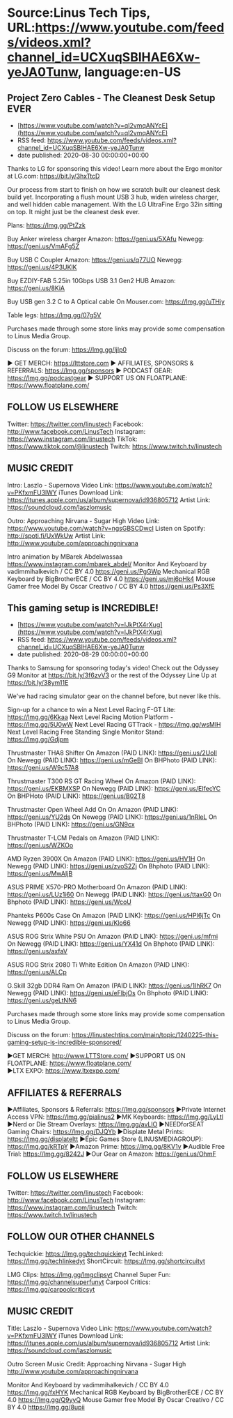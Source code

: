 # Source:Linus Tech Tips, URL:https://www.youtube.com/feeds/videos.xml?channel_id=UCXuqSBlHAE6Xw-yeJA0Tunw, language:en-US

## Project Zero Cables - The Cleanest Desk Setup EVER
 - [https://www.youtube.com/watch?v=qI2vmqANYcE](https://www.youtube.com/watch?v=qI2vmqANYcE)
 - RSS feed: https://www.youtube.com/feeds/videos.xml?channel_id=UCXuqSBlHAE6Xw-yeJA0Tunw
 - date published: 2020-08-30 00:00:00+00:00

Thanks to LG for sponsoring this video! Learn more about the Ergo monitor at LG.com: https://bit.ly/3hxTtcD

Our process from start to finish on how we scratch built our cleanest desk build yet. Incorporating a flush mount USB 3 hub, widen wireless charger, and well hidden cable management. With the LG UltraFine Ergo 32in sitting on top. It might just be the cleanest desk ever.

Plans: https://lmg.gg/PtZzk

Buy Anker wireless charger
  Amazon: https://geni.us/5XAfu
  Newegg: https://geni.us/VmAFg5Z
 
Buy USB C Coupler
  Amazon: https://geni.us/q77UO
  Newegg: https://geni.us/4P3UKlK
 
Buy EZDIY-FAB 5.25in 10Gbps USB 3.1 Gen2 HUB
  Amazon: https://geni.us/8KiA
 
Buy USB gen 3.2 C to A Optical cable
On Mouser.com: https://lmg.gg/uTHiy

Table legs: https://lmg.gg/07g5V

Purchases made through some store links may provide some compensation to Linus Media Group.

Discuss on the forum: https://lmg.gg/ljIp0

► GET MERCH: https://lttstore.com
► AFFILIATES, SPONSORS & REFERRALS: https://lmg.gg/sponsors
► PODCAST GEAR: https://lmg.gg/podcastgear
► SUPPORT US ON FLOATPLANE: https://www.floatplane.com/

FOLLOW US ELSEWHERE
---------------------------------------------------  
Twitter: https://twitter.com/linustech
Facebook: http://www.facebook.com/LinusTech
Instagram: https://www.instagram.com/linustech
TikTok: https://www.tiktok.com/@linustech
Twitch: https://www.twitch.tv/linustech

MUSIC CREDIT
---------------------------------------------------
Intro: Laszlo - Supernova
Video Link: https://www.youtube.com/watch?v=PKfxmFU3lWY
iTunes Download Link: https://itunes.apple.com/us/album/supernova/id936805712
Artist Link: https://soundcloud.com/laszlomusic

Outro: Approaching Nirvana - Sugar High
Video Link: https://www.youtube.com/watch?v=ngsGBSCDwcI
Listen on Spotify: http://spoti.fi/UxWkUw
Artist Link: http://www.youtube.com/approachingnirvana

Intro animation by MBarek Abdelwassaa https://www.instagram.com/mbarek_abdel/
Monitor And Keyboard by vadimmihalkevich / CC BY 4.0  https://geni.us/PgGWp
Mechanical RGB Keyboard by BigBrotherECE / CC BY 4.0 https://geni.us/mj6pHk4
Mouse Gamer free Model By Oscar Creativo / CC BY 4.0 https://geni.us/Ps3XfE

## This gaming setup is INCREDIBLE!
 - [https://www.youtube.com/watch?v=lJkPtX4rXug](https://www.youtube.com/watch?v=lJkPtX4rXug)
 - RSS feed: https://www.youtube.com/feeds/videos.xml?channel_id=UCXuqSBlHAE6Xw-yeJA0Tunw
 - date published: 2020-08-29 00:00:00+00:00

Thanks to Samsung for sponsoring today's video! Check out the Odyssey G9 Monitor at https://bit.ly/3f6zvV3 or the rest of the Odyssey Line Up at https://bit.ly/38ym11E

We've had racing simulator gear on the channel before, but never like this.

Sign-up for a chance to win a Next Level Racing F-GT Lite: https://lmg.gg/6Kkaa
Next Level Racing Motion Platform - https://lmg.gg/5U0wW
Next Level Racing GTTrack - https://lmg.gg/wsMlH
Next Level Racing Free Standing Single Monitor Stand: https://lmg.gg/Gdjpm

Thrustmaster THA8 Shifter
On Amazon (PAID LINK): https://geni.us/2UolI
On Newegg (PAID LINK): https://geni.us/mGeBI
On BHPhoto (PAID LINK): https://geni.us/W9c57A8

Thrustmaster T300 RS GT Racing Wheel
On Amazon (PAID LINK): https://geni.us/EKBMXSP
On Newegg (PAID LINK): https://geni.us/EIfecYC    
On BHPHoto (PAID LINK): https://geni.us/B02T8

Thrustmaster Open Wheel Add On
On Amazon (PAID LINK): https://geni.us/YU2ds
On Newegg (PAID LINK): https://geni.us/1nRleL
On BHPhoto (PAID LINK): https://geni.us/GN9cx

Thrustmaster T-LCM Pedals on Amazon (PAID LINK): https://geni.us/WZKOo

AMD Ryzen 3900X
On Amazon (PAID LINK): https://geni.us/HV1H
On Newegg (PAID LINK): https://geni.us/zvoS2Zj 
On Bhphoto (PAID LINK): https://geni.us/MwAIjB

ASUS PRIME X570-PRO Motherboard
On Amazon (PAID LINK): https://geni.us/LUz1i60
On Newegg (PAID LINK): https://geni.us/ttaxG0
On Bhphoto (PAID LINK): https://geni.us/WcoU

Phanteks P600s Case
On Amazon (PAID LINK): https://geni.us/HPI6jTc
On Newegg (PAID LINK): https://geni.us/Klo66

ASUS ROG Strix White PSU
On Amazon (PAID LINK): https://geni.us/mfmi
On Newegg (PAID LINK): https://geni.us/YX41d
On Bhphoto (PAID LINK): https://geni.us/axfaV

ASUS ROG Strix 2080 Ti White Edition On Amazon (PAID LINK): https://geni.us/ALCp

G.Skill 32gb DDR4 Ram
On Amazon (PAID LINK): https://geni.us/1IhRK7
On Newegg (PAID LINK): https://geni.us/eFlbjOs
On Bhphoto (PAID LINK): https://geni.us/geLtNN6

Purchases made through some store links may provide some compensation to Linus Media Group.

Discuss on the forum: https://linustechtips.com/main/topic/1240225-this-gaming-setup-is-incredible-sponsored/

►GET MERCH: http://www.LTTStore.com/
►SUPPORT US ON FLOATPLANE: https://www.floatplane.com/  
►LTX EXPO: https://www.ltxexpo.com/   

AFFILIATES & REFERRALS
---------------------------------------------------
►Affiliates, Sponsors & Referrals: https://lmg.gg/sponsors
►Private Internet Access VPN: https://lmg.gg/pialinus2
►MK Keyboards: https://lmg.gg/LyLtl
►Nerd or Die Stream Overlays: https://lmg.gg/avLlO
►NEEDforSEAT Gaming Chairs: https://lmg.gg/DJQYb
►Displate Metal Prints: https://lmg.gg/displateltt
►Epic Games Store (LINUSMEDIAGROUP): https://lmg.gg/kRTpY
►Amazon Prime: https://lmg.gg/8KV1v
►Audible Free Trial: https://lmg.gg/8242J
►Our Gear on Amazon: https://geni.us/OhmF
 
FOLLOW US ELSEWHERE
---------------------------------------------------  
Twitter: https://twitter.com/linustech
Facebook: http://www.facebook.com/LinusTech
Instagram: https://www.instagram.com/linustech
Twitch: https://www.twitch.tv/linustech

FOLLOW OUR OTHER CHANNELS
---------------------------------------------------  
Techquickie: https://lmg.gg/techquickieyt
TechLinked: https://lmg.gg/techlinkedyt
ShortCircuit: https://lmg.gg/shortcircuityt

LMG Clips: https://lmg.gg/lmgclipsyt
Channel Super Fun: https://lmg.gg/channelsuperfunyt
Carpool Critics: https://lmg.gg/carpoolcriticsyt

MUSIC CREDIT
---------------------------------------------------  
Title: Laszlo - Supernova
Video Link: https://www.youtube.com/watch?v=PKfxmFU3lWY
iTunes Download Link: https://itunes.apple.com/us/album/supernova/id936805712
Artist Link: https://soundcloud.com/laszlomusic

Outro Screen Music Credit: Approaching Nirvana - Sugar High http://www.youtube.com/approachingnirvana

Monitor And Keyboard by vadimmihalkevich / CC BY 4.0 https://lmg.gg/fxHYK 
Mechanical RGB Keyboard by BigBrotherECE / CC BY 4.0 https://lmg.gg/Q9yyQ 
Mouse Gamer free Model By Oscar Creativo / CC BY 4.0 https://lmg.gg/8upii


